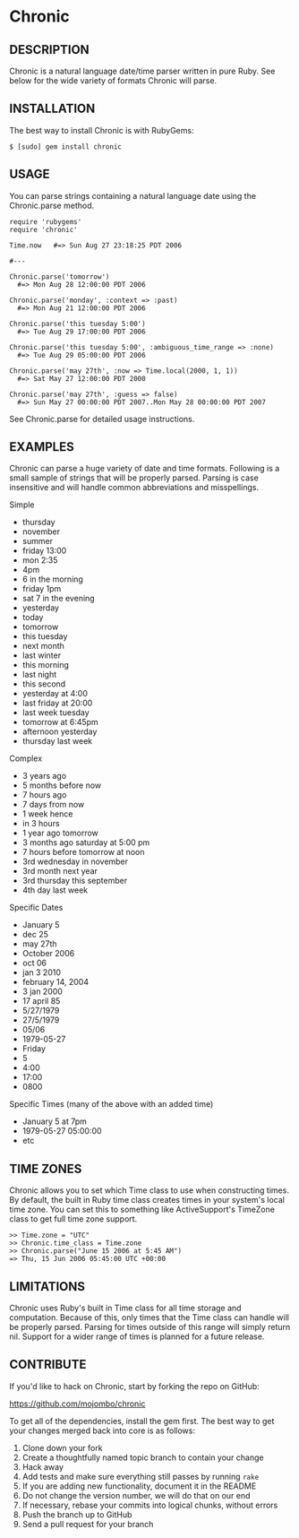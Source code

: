 Chronic
=======

## DESCRIPTION

Chronic is a natural language date/time parser written in pure Ruby. See below
for the wide variety of formats Chronic will parse.


## INSTALLATION

The best way to install Chronic is with RubyGems:

    $ [sudo] gem install chronic


## USAGE

You can parse strings containing a natural language date using the
Chronic.parse method.

    require 'rubygems'
    require 'chronic'

    Time.now   #=> Sun Aug 27 23:18:25 PDT 2006

    #---

    Chronic.parse('tomorrow')
      #=> Mon Aug 28 12:00:00 PDT 2006

    Chronic.parse('monday', :context => :past)
      #=> Mon Aug 21 12:00:00 PDT 2006

    Chronic.parse('this tuesday 5:00')
      #=> Tue Aug 29 17:00:00 PDT 2006

    Chronic.parse('this tuesday 5:00', :ambiguous_time_range => :none)
      #=> Tue Aug 29 05:00:00 PDT 2006

    Chronic.parse('may 27th', :now => Time.local(2000, 1, 1))
      #=> Sat May 27 12:00:00 PDT 2000

    Chronic.parse('may 27th', :guess => false)
      #=> Sun May 27 00:00:00 PDT 2007..Mon May 28 00:00:00 PDT 2007

See Chronic.parse for detailed usage instructions.


## EXAMPLES

Chronic can parse a huge variety of date and time formats. Following is a
small sample of strings that will be properly parsed. Parsing is case
insensitive and will handle common abbreviations and misspellings.

Simple

* thursday
* november
* summer
* friday 13:00
* mon 2:35
* 4pm
* 6 in the morning
* friday 1pm
* sat 7 in the evening
* yesterday
* today
* tomorrow
* this tuesday
* next month
* last winter
* this morning
* last night
* this second
* yesterday at 4:00
* last friday at 20:00
* last week tuesday
* tomorrow at 6:45pm
* afternoon yesterday
* thursday last week

Complex

* 3 years ago
* 5 months before now
* 7 hours ago
* 7 days from now
* 1 week hence
* in 3 hours
* 1 year ago tomorrow
* 3 months ago saturday at 5:00 pm
* 7 hours before tomorrow at noon
* 3rd wednesday in november
* 3rd month next year
* 3rd thursday this september
* 4th day last week

Specific Dates

* January 5
* dec 25
* may 27th
* October 2006
* oct 06
* jan 3 2010
* february 14, 2004
* 3 jan 2000
* 17 april 85
* 5/27/1979
* 27/5/1979
* 05/06
* 1979-05-27
* Friday
* 5
* 4:00
* 17:00
* 0800

Specific Times (many of the above with an added time)

* January 5 at 7pm
* 1979-05-27 05:00:00
* etc


## TIME ZONES

Chronic allows you to set which Time class to use when constructing times. By
default, the built in Ruby time class creates times in your system's local
time zone. You can set this to something like ActiveSupport's TimeZone class
to get full time zone support.

    >> Time.zone = "UTC"
    >> Chronic.time_class = Time.zone
    >> Chronic.parse("June 15 2006 at 5:45 AM")
    => Thu, 15 Jun 2006 05:45:00 UTC +00:00


## LIMITATIONS

Chronic uses Ruby's built in Time class for all time storage and computation.
Because of this, only times that the Time class can handle will be properly
parsed. Parsing for times outside of this range will simply return nil.
Support for a wider range of times is planned for a future release.


## CONTRIBUTE

If you'd like to hack on Chronic, start by forking the repo on GitHub:

https://github.com/mojombo/chronic

To get all of the dependencies, install the gem first. The best way to get
your changes merged back into core is as follows:

1. Clone down your fork
1. Create a thoughtfully named topic branch to contain your change
1. Hack away
1. Add tests and make sure everything still passes by running `rake`
1. If you are adding new functionality, document it in the README
1. Do not change the version number, we will do that on our end
1. If necessary, rebase your commits into logical chunks, without errors
1. Push the branch up to GitHub
1. Send a pull request for your branch